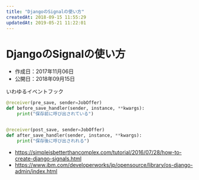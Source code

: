 ```yaml
---
title: "DjangoのSignalの使い方"
createdAt: 2018-09-15 11:55:29
updatedAt: 2019-05-21 11:22:01
---
```


# DjangoのSignalの使い方

* 作成日：2017年11月06日
* 公開日：2018年09月15日

いわゆるイベントフック


```python
@receiver(pre_save, sender=JobOffer)
def before_save_handler(sender, instance, **kwargs):
    print("保存前に呼び出されている")


@receiver(post_save, sender=JobOffer)
def after_save_handler(sender, instance, **kwargs):
    print("保存後に呼び出されれる")
```

* <https://simpleisbetterthancomplex.com/tutorial/2016/07/28/how-to-create-django-signals.html>
* <https://www.ibm.com/developerworks/jp/opensource/library/os-django-admin/index.html>

